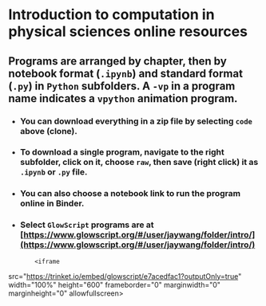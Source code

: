 # Introduction to computation in physical sciences online resources
## Programs are arranged by chapter, then by notebook format (`.ipynb`) and standard format (`.py`) in `Python` subfolders. A `-vp` in a program name indicates a `vpython` animation program.
- ### You can download everything in a zip file by selecting `code` above (clone). 
- ### To download a single program, navigate to the right subfolder, click on it, choose `raw`, then save (right click) it as  `.ipynb` or `.py` file.
- ### You can also choose a notebook link to run the program online in Binder. 
- ### Select `GlowScript` programs are at [https://www.glowscript.org/#/user/jaywang/folder/intro/](https://www.glowscript.org/#/user/jaywang/folder/intro/)

        
          <iframe
 src="https://trinket.io/embed/glowscript/e7acedfac1?outputOnly=true" 
width="100%" height="600" frameborder="0" marginwidth="0" 
marginheight="0" allowfullscreen></iframe>

        

      
